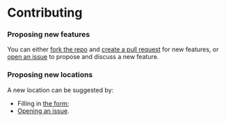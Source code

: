 # Contributing

### Proposing new features

You can either [fork the repo](https://help.github.com/en/github/getting-started-with-github/fork-a-repo) and [create a pull request](https://help.github.com/en/github/collaborating-with-issues-and-pull-requests/proposing-changes-to-your-work-with-pull-requests) for new features, or [open an issue](https://github.com/andreidi/rosgr-map/issues/new) to propose and discuss a new feature.

### Proposing new locations

A new location can be suggested by:

- Filling in [the form](https://forms.gle/GFSGPTKv5YgreLTt8);
- [Opening an issue](https://github.com/andreidi/rosgr-map/issues/new).
